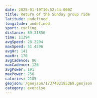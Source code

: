 ```yaml
---
date: 2025-01-19T10:52:44.000Z
title: Return of the Sunday group ride
latitude: undefined
longitude: undefined
sport: cycling
distance: 89.31856
time: 11394
avgSpeed: 28.2204
maxSpeed: 51.4296
avgHr: 141
maxHr: 170
avgCadence: 86
maxCadence: 126
avgPower: 191
maxPower: 756
calories: 2185
geojson: /geojson/1737403185369.geojson
category: exercise
---
```

